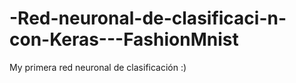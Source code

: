 # -Red-neuronal-de-clasificaci-n-con-Keras---FashionMnist
My primera red neuronal de clasificación :)
